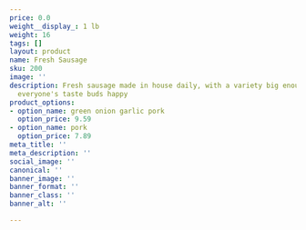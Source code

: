 ```yaml
---
price: 0.0
weight__display_: 1 lb
weight: 16
tags: []
layout: product
name: Fresh Sausage
sku: 200
image: ''
description: Fresh sausage made in house daily, with a variety big enough to make
  everyone's taste buds happy
product_options:
- option_name: green onion garlic pork
  option_price: 9.59
- option_name: pork
  option_price: 7.89
meta_title: ''
meta_description: ''
social_image: ''
canonical: ''
banner_image: ''
banner_format: ''
banner_class: ''
banner_alt: ''

---
```

